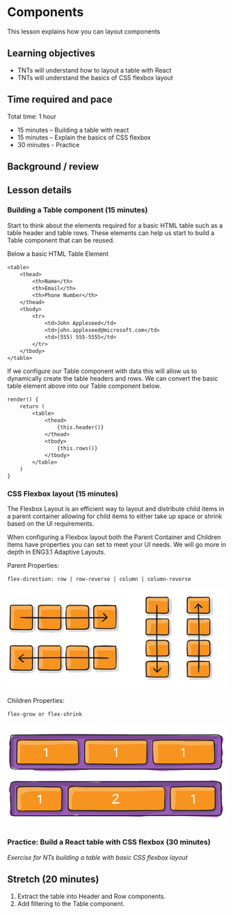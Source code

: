 # Components

This lesson explains how you can layout components

## Learning objectives

* TNTs will understand how to layout a table with React
* TNTs will understand the basics of CSS flexbox layout

## Time required and pace

Total time: 1 hour

* 15 minutes – Building a table with react
* 15 minutes – Explain the basics of CSS flexbox
* 30 minutes - Practice

## Background / review

## Lesson details

### Building a Table component (15 minutes)

Start to think about the elements required for a basic HTML table such as a table header and table rows. These elements can help us start to build a Table component that can be reused.

Below a basic HTML Table Element

    <table>
        <thead>
            <th>Name</th>
            <th>Email</th>
            <th>Phone Number</th>
        </thead>
        <tbody>
            <tr>
                <td>John Appleseed</td>
                <td>john.appleseed@microsoft.com</td>
                <td>(555) 555-5555</td>
            </tr>
        </tbody>
    </table>

If we configure our Table component with data this will allow us to dynamically create the table headers and rows. We can convert the basic table element above into our Table component below.

    render() {
        return (
            <table>
                <thead>
                    {this.header()}
                </thead>
                <tbody>
                    {this.rows()}
                </tbody>
            </table>
        )
    }

### CSS Flexbox layout (15 minutes)

The Flexbox Layout is an efficient way to layout and distribute child items in a parent container allowing for child items to either take up space or shrink based on the UI requirements.

When configuring a Flexbox layout both the Parent Container and Children Items have properties you can set to meet your UI needs. We will go more in depth in ENG3.1 Adaptive Layouts.

Parent Properties:

    flex-direction: row | row-reverse | column | column-reverse

![FlexDirection](./flex-direction.svg)

Children Properties:

    flex-grow or flex-shrink

![FlexGrowShrink](./flex-grow.svg)

### Practice: Build a React table with CSS flexbox (30 minutes)
*Exercise for NTs building a table with basic CSS flexbox layout*

## Stretch (20 minutes)

  1. Extract the table into Header and Row components.
  2. Add filtering to the Table component.

